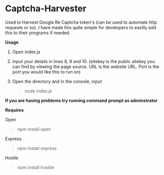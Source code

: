 # Captcha-Harvester
Used to Harvest Google Re Captcha token's (can be used to automate http requests or so). I have made this quite simple for developers to easilly add this to their programs if needed.


**Usage**

1. Open index.js

1. Input your details in lines 8, 9 and 10. (sitekey is the public sitekey you can find by viewing the page source. URL is the website URL. Port is the port you would like this to run on)

2. Open the directory and in the console, input

   > node index.js

**If you are having problems try running command prompt as adminstrator**

**Requires**

Open
>npm install open

Express
>npm install express

Hostle
>npm install hostile